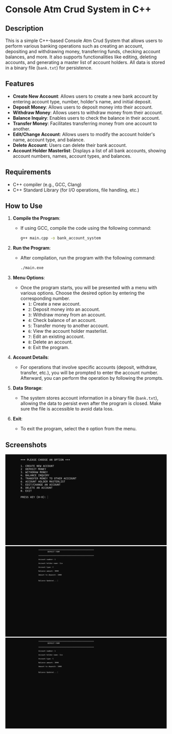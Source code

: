 # Console Atm Crud System in C++

## Description
This is a simple C++-based Console Atm Crud System that allows users to perform various banking operations such as creating an account, depositing and withdrawing money, transferring funds, checking account balances, and more. It also supports functionalities like editing, deleting accounts, and generating a master list of account holders. All data is stored in a binary file (`bank.txt`) for persistence.

## Features
- **Create New Account**: Allows users to create a new bank account by entering account type, number, holder's name, and initial deposit.
- **Deposit Money**: Allows users to deposit money into their account.
- **Withdraw Money**: Allows users to withdraw money from their account.
- **Balance Inquiry**: Enables users to check the balance in their account.
- **Transfer Money**: Facilitates transferring money from one account to another.
- **Edit/Change Account**: Allows users to modify the account holder's name, account type, and balance.
- **Delete Account**: Users can delete their bank account.
- **Account Holder Masterlist**: Displays a list of all bank accounts, showing account numbers, names, account types, and balances.
  
## Requirements
- C++ compiler (e.g., GCC, Clang)
- C++ Standard Library (for I/O operations, file handling, etc.)
  
## How to Use

1. **Compile the Program**: 
   - If using GCC, compile the code using the following command:
     ```bash
     g++ main.cpp -o bank_account_system
     ```

2. **Run the Program**:
   - After compilation, run the program with the following command:
     ```bash
     ./main.exe
     ```

3. **Menu Options**:
   - Once the program starts, you will be presented with a menu with various options. Choose the desired option by entering the corresponding number.
     - `1`: Create a new account.
     - `2`: Deposit money into an account.
     - `3`: Withdraw money from an account.
     - `4`: Check balance of an account.
     - `5`: Transfer money to another account.
     - `6`: View the account holder masterlist.
     - `7`: Edit an existing account.
     - `8`: Delete an account.
     - `0`: Exit the program.

4. **Account Details**:
   - For operations that involve specific accounts (deposit, withdraw, transfer, etc.), you will be prompted to enter the account number. Afterward, you can perform the operation by following the prompts.
   
5. **Data Storage**:
   - The system stores account information in a binary file (`bank.txt`), allowing the data to persist even after the program is closed. Make sure the file is accessible to avoid data loss.

6. **Exit**:
   - To exit the program, select the `0` option from the menu.

## Screenshots
![Screenshot 1](https://github.com/Caelli22/Basic-Console-Atm-in-CPP/blob/main/screenshots/1.png)
![Screenshot 2](https://github.com/Caelli22/Basic-Console-Atm-in-CPP/blob/main/screenshots/3.png)
![Screenshot 3](https://github.com/Caelli22/Basic-Console-Atm-in-CPP/blob/main/screenshots/3.png)
